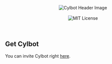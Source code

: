 <div align="center">
<img src="https://i.imgur.com/myViDoY.png" align="center" alt="Cylbot Header Image">
<br>
<br>
<img src="https://img.shields.io/badge/license-MIT-brightgreen.svg" align="center" alt="MIT License">
<br>

</div>
<br>
<br>

## Get Cylbot
You can invite Cylbot right [here](https://discordapp.com/api/oauth2/authorize?client_id=586696865052098581&permissions=8&scope=bot).